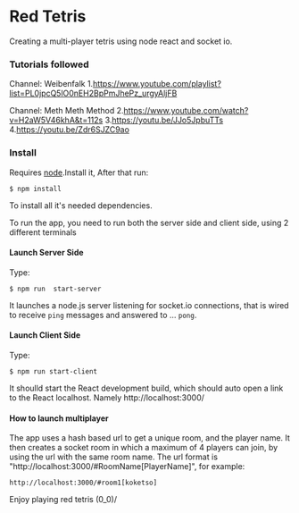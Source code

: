 # Red Tetris

Creating a multi-player tetris using node react and socket io.

### Tutorials followed

Channel: Weibenfalk
1.https://www.youtube.com/playlist?list=PL0jpcQ5lO0nEH2BpPmJhePz_urgyAljFB

Channel: Meth Meth Method
2.https://www.youtube.com/watch?v=H2aW5V46khA&t=112s
3.https://youtu.be/JJo5JpbuTTs
4.https://youtu.be/Zdr6SJZC9ao


### Install

Requires [node](https://nodejs.org/en/).Install it, After that run:

```
$ npm install
```

To install all it's needed dependencies.

To run the app, you need to run both the server side and client side, using 2 different terminals

#### Launch Server Side

Type:
```
$ npm run  start-server
```

It launches a node.js server listening for socket.io connections, that is wired to receive `ping` messages and answered to … `pong`.

#### Launch Client Side

Type:

```
$ npm run start-client
```
It shoulld start the React development build, which should auto open a link to the React localhost.
Namely http://localhost:3000/

#### How to launch multiplayer

The app uses a hash based url to get a unique room, and the player name. It then creates a socket room in which a maximum of 4 players can join, by using the url with the same room name.
The url format is "http://localhost:3000/#RoomName[PlayerName]", for example:

```
http://localhost:3000/#room1[koketso]
```

Enjoy playing red tetris (0_0)/